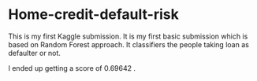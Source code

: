 # Home-credit-default-risk
This is my first Kaggle submission.
It is my first basic submission which is based on Random Forest approach. It classifiers the people taking loan as defaulter or not.

I ended up getting a score of 0.69642 .
